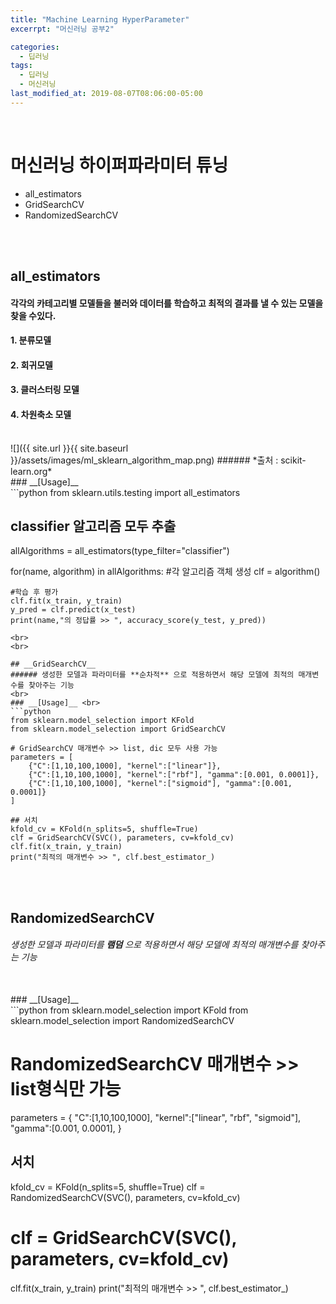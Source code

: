 ```yaml
---
title: "Machine Learning HyperParameter"
excerrpt: "머신러닝 공부2"

categories:
  - 딥러닝
tags:
  - 딥러닝
  - 머신러닝
last_modified_at: 2019-08-07T08:06:00-05:00
---
```

<br>

# 머신러닝 하이퍼파라미터 튜닝
- all_estimators
- GridSearchCV
- RandomizedSearchCV
<br>
<br>

## __all_estimators__ <br>
#### 각각의 카테고리별 모델들을 불러와 데이터를 학습하고 최적의 결과를 낼 수 있는 모델을 찾을 수있다.
#### 1. 분류모델
#### 2. 회귀모델
#### 3. 클러스터링 모델
#### 4. 차원축소 모델
<br>
![]({{ site.url }}{{ site.baseurl }}/assets/images/ml_sklearn_algorithm_map.png)
###### *출처 : scikit-learn.org*
<br>
### __[Usage]__ <br>
```python
from sklearn.utils.testing import all_estimators

## classifier 알고리즘 모두 추출
allAlgorithms = all_estimators(type_filter="classifier")

for(name, algorithm) in allAlgorithms:
    #각 알고리즘 객체 생성
    clf = algorithm()

    #학습 후 평가
    clf.fit(x_train, y_train)
    y_pred = clf.predict(x_test)
    print(name,"의 정답률 >> ", accuracy_score(y_test, y_pred))
```
<br>
<br>

## __GridSearchCV__
###### 생성한 모델과 파라미터를 **순차적** 으로 적용하면서 해당 모델에 최적의 매개변수를 찾아주는 기능
<br>
### __[Usage]__ <br>
```python
from sklearn.model_selection import KFold
from sklearn.model_selection import GridSearchCV

# GridSearchCV 매개변수 >> list, dic 모두 사용 가능
parameters = [
    {"C":[1,10,100,1000], "kernel":["linear"]},
    {"C":[1,10,100,1000], "kernel":["rbf"], "gamma":[0.001, 0.0001]},
    {"C":[1,10,100,1000], "kernel":["sigmoid"], "gamma":[0.001, 0.0001]}
]

## 서치
kfold_cv = KFold(n_splits=5, shuffle=True)
clf = GridSearchCV(SVC(), parameters, cv=kfold_cv)
clf.fit(x_train, y_train)
print("최적의 매개변수 >> ", clf.best_estimator_)
```
<br>
<br>

## __RandomizedSearchCV__
###### 생성한 모델과 파라미터를 **램덤** 으로 적용하면서 해당 모델에 최적의 매개변수를 찾아주는 기능
<br>
### __[Usage]__ <br>
```python
from sklearn.model_selection import KFold
from sklearn.model_selection import RandomizedSearchCV

# RandomizedSearchCV 매개변수 >> list형식만 가능
parameters = {
    "C":[1,10,100,1000],
    "kernel":["linear", "rbf", "sigmoid"],
    "gamma":[0.001, 0.0001],
}

## 서치
kfold_cv = KFold(n_splits=5, shuffle=True)
clf = RandomizedSearchCV(SVC(), parameters, cv=kfold_cv)
# clf = GridSearchCV(SVC(), parameters, cv=kfold_cv)
clf.fit(x_train, y_train)
print("최적의 매개변수 >> ", clf.best_estimator_)
```
